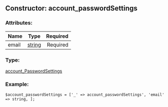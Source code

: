 ## Constructor: account\_passwordSettings  

### Attributes:

| Name     |    Type       | Required |
|----------|:-------------:|---------:|
|email|[string](../types/string.md) | Required|
### Type: 

[account\_PasswordSettings](../types/account_PasswordSettings.md)
### Example:

```
$account_passwordSettings = ['_' => account_passwordSettings', 'email' => string, ];
```